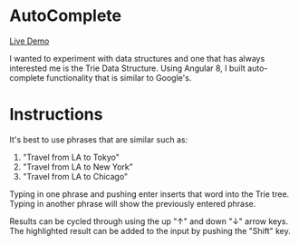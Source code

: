 # AutoComplete

[Live Demo](http://www.tteebken.com/auto-complete)

I wanted to experiment with data structures and one that has always interested me is the Trie Data Structure. Using Angular 8, I built auto-complete functionality that is similar to Google's.

# Instructions

It's best to use phrases that are similar such as:

1. "Travel from LA to Tokyo"
2. "Travel from LA to New York"
3. "Travel from LA to Chicago"

Typing in one phrase and pushing enter inserts that word into the Trie tree. Typing in another phrase will show the previously entered phrase.

Results can be cycled through using the up "&#8593;" and down "&#8595;" arrow keys. The highlighted result can be added to the input by pushing the "Shift" key.  